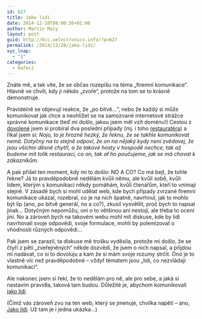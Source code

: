 ```yaml
---
id: 627
title: Jako lidi
date: 2014-12-28T08:00:56+01:00
author: Martin Maly
layout: post
guid: http://kcc.uelectronics.info/?p=627
permalink: /2014/12/28/jako-lidi/
xyz_lnap:
  - "1"
categories:
  - Kuřecí
---
```

Znáte mě, a tak víte, že se občas rozepíšu na téma &#8222;firemní komunikace&#8220;. Hlavně ve chvíli, kdy ji někdo &#8222;zvoře&#8220;, protože na tom se to krásně demonstruje.

Pravidelně se objevují reakce, že &#8222;po bitvě&#8230;&#8220;, nebo že každý si může komunikovat jak chce a neohlížet se na samozvané internetové strážce správné komunikace (teď mi došlo, jakou jsem měl vzít doménu!) Cestou z [dovolené](http://kcc.uelectronics.info/2014/12/26/dovolena/ "Dovolená") jsem si probíral dva poslední případy (mj. i toho [restauratéra](http://kcc.uelectronics.info/2014/12/27/precurat/ "Přečůrat")) a říkal jsem si: _Nojo, to je hrozně hezký, že řeknu, že se takhle komunikovat nemá. Dotyčný na to stejně odpoví, že on na nějaký kydy není zvědavej, že jsou všichni děsně chytří, a že takové hosty v hospodě nechce, tak až budeme mít tolik restaurací, co on, tak ať ho poučujeme, jak se má chovat k zákazníkům._

A pak přišel ten moment, kdy mi to došlo: NO A CO? Co má bejt, že tohle řekne? Já to pravděpodobně nedělám kvůli němu, ale kvůli sobě, kvůli lidem, kterým s komunikací někdy pomáhám, kvůli čtenářům, kteří to vnímají stejně. V zásadě bych si mohl udělat web, kde bych případy zvrzané firemní komunikace ukázal, rozebral, co je na nich špatně, navrhnul, jak to mohlo být líp (ano, po bitvě generál, no a co?), zkusil vysvětlit, proč bych to napsal jinak&#8230; Dotyčným nepomůžu, oni o to většinou ani nestojí, ale třeba to ocení jiní. No a zároveň bych na takovém webu mohl mít diskuse, kde by lidi navrhovali svoje odpovědi, svoje formulace, mohli by polemizovat o vhodnosti různých odpovědí&#8230;

Pak jsem se zarazil, ta diskuse mě trošku vyděsila, protože mi došlo, že se čtyři z pěti &#8222;zveřejněných&#8220; někde dozvědí, že jsem o nich napsal, a přijdou mi nadávat, co si to dovoluju a kam že si mám svoje rozumy strčit. Ono je to vlastně víc než pravděpodobné &#8211; vždyť tématem jsou &#8222;lidi, co nezvládají komunikaci&#8220;.

Ale nakonec jsem si řekl, že to nedělám pro ně, ale pro sebe, a jaká si nastavím pravidla, taková tam budou. Důležité je, abychom komunikovali [jako lidi](http://jakolidi.cz/).

(Čímž vás zároveň zvu na ten web, který se jmenuje, chvilka napětí &#8211; ano, [Jako lidi](http://jakolidi.cz/). Už tam je i jedna ukázka&#8230;)